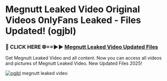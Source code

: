 # Megnutt Leaked Video Original Videos 0nlyFans Leaked - Files Updated! (ogjbl)

<h3>🔴 CLICK HERE 🌐==►► <a href="https://tinyurl.com/ms9xzufz" rel="nofollow">Megnutt Leaked Video Updated Files</a></h3>

Get Megnutt Leaked Video and all content. Now you can access all videos and pictures of Megnutt Leaked Video. New Updated Files 2025!

[![ogjbl](https://i.imgur.com/NaUBvic.gif)](https://tinyurl.com/ms9xzufz)
megnutt leaked video